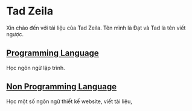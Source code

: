 # Tad Zeila

Xin chào đến với tài liệu của Tad Zeila. Tên mình là Đạt và Tad là tên viết ngược.

## [Programming Language](Developer/c/c/)

Học ngôn ngữ lập trình.

## [Non Programming Language](Developer/html/html/)

Học một số ngôn ngữ thiết kế website, viết tài liệu, 


